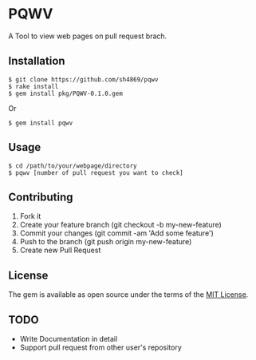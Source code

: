 # PQWV

A Tool to view web pages on pull request brach.

## Installation

```
$ git clone https://github.com/sh4869/pqwv
$ rake install
$ gem install pkg/PQWV-0.1.0.gem
```

Or

```
$ gem install pqwv
```

## Usage

```
$ cd /path/to/your/webpage/directory
$ pqwv [number of pull request you want to check]
```

## Contributing

1. Fork it
2. Create your feature branch (git checkout -b my-new-feature)
3. Commit your changes (git commit -am 'Add some feature')
4. Push to the branch (git push origin my-new-feature)
5. Create new Pull Request

## License

The gem is available as open source under the terms of the [MIT License](http://opensource.org/licenses/MIT).

## TODO

* Write Documentation in detail
* Support pull request from other user's repository
